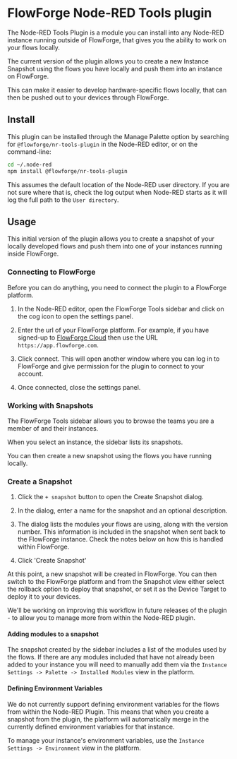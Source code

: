 # FlowForge Node-RED Tools plugin

The Node-RED Tools Plugin is a module you can install into any Node-RED instance
running outside of FlowForge, that gives you the ability to work on your flows
locally.

The current version of the plugin allows you to create a new Instance Snapshot
using the flows you have locally and push them into an instance on FlowForge.

This can make it easier to develop hardware-specific flows locally, that can then
be pushed out to your devices through FlowForge.

## Install

This plugin can be installed through the Manage Palette option by searching for
`@flowforge/nr-tools-plugin` in the Node-RED editor, or on the command-line:

```bash
cd ~/.node-red
npm install @flowforge/nr-tools-plugin
```

This assumes the default location of the Node-RED user directory. If you are not
sure where that is, check the log output when Node-RED starts as it will log the
full path to the `User directory`.

## Usage

This initial version of the plugin allows you to create a snapshot of your locally
developed flows and push them into one of your instances running inside FlowForge.

### Connecting to FlowForge

Before you can do anything, you need to connect the plugin to a FlowForge platform.

1. In the Node-RED editor, open the FlowForge Tools sidebar and click on the cog
   icon to open the settings panel.

2. Enter the url of your FlowForge platform. For example, if you have signed-up
   to [FlowForge Cloud](https://app.flowforge.com/) then use the URL `https://app.flowforge.com`.

3. Click connect. This will open another window where you can log in to FlowForge
   and give permission for the plugin to connect to your account.

4. Once connected, close the settings panel.

### Working with Snapshots

The FlowForge Tools sidebar allows you to browse the teams you are a member of
and their instances.

When you select an instance, the sidebar lists its snapshots.

You can then create a new snapshot using the flows you have running locally.

### Create a Snapshot

1. Click the `+ snapshot` button to open the Create Snapshot dialog.

2. In the dialog, enter a name for the snapshot and an optional description.

3. The dialog lists the modules your flows are using, along with the version number.
   This information is included in the snapshot when sent back to the FlowForge instance.
   Check the notes below on how this is handled within FlowForge.

4. Click 'Create Snapshot'

At this point, a new snapshot will be created in FlowForge. You can then switch
to the FlowForge platform and from the Snapshot view either select the rollback
option to deploy that snapshot, or set it as the Device Target to deploy it to your
devices.

We'll be working on improving this workflow in future releases of the plugin - to
allow you to manage more from within the Node-RED plugin.

#### Adding modules to a snapshot

The snapshot created by the sidebar includes a list of the modules used by the flows.
If there are any modules included that have not already been added to your instance
you will need to manually add them via the `Instance Settings -> Palette -> Installed Modules`
view in the platform.

#### Defining Environment Variables

We do not currently support defining environment variables for the flows from
within the Node-RED Plugin. This means that when you create a snapshot from the
plugin, the platform will automatically merge in the currently defined environment
variables for that instance.

To manage your instance's environment variables, use the `Instance Settings -> Environment`
view in the platform.

